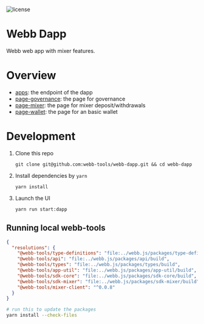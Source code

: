 ![license](https://img.shields.io/github/license/webb-tools/webb-dapp)

# Webb Dapp

Webb web app with mixer features.

# Overview

- [apps](https://github.com/webb-tools/webb-dapp/tree/master/packages/apps): the endpoint of the dapp
- [page-governance](https://github.com/webb-tools/webb-dapp/tree/master/packages/page-governance): the page for
  governance
- [page-mixer](https://github.com/webb-tools/webb-dapp/tree/master/packages/page-mixer): the page for mixer
  deposit/withdrawals
- [page-wallet](https://github.com/webb-tools/webb-dapp/tree/master/packages/page-wallet): the page for an basic wallet

# Development

1. Clone this repo

   ```base
   git clone git@github.com:webb-tools/webb-dapp.git && cd webb-dapp
   ```

2. Install dependencies by `yarn`

   ```base
   yarn install
   ```

3. Launch the UI
   ```base
   yarn run start:dapp
   ```

## Running local webb-tools

```json
{
  "resolutions": {
    "@webb-tools/type-definitions": "file:../webb.js/packages/type-definitions/build",
    "@webb-tools/api": "file:../webb.js/packages/api/build",
    "@webb-tools/types": "file:../webb.js/packages/types/build",
    "@webb-tools/app-util": "file:../webb.js/packages/app-util/build",
    "@webb-tools/sdk-core": "file:../webb.js/packages/sdk-core/build",
    "@webb-tools/sdk-mixer": "file:../webb.js/packages/sdk-mixer/build",
    "@webb-tools/mixer-client": "^0.0.8"
  }
}
```

```bash
# run this to update the packages
yarn install --check-files
```

